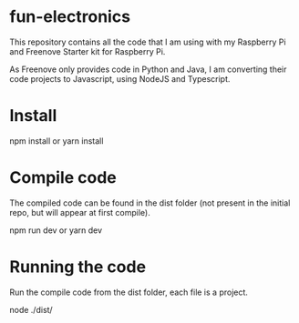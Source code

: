 # fun-electronics

This repository contains all the code that I am using with my Raspberry Pi and Freenove Starter kit for Raspberry Pi.

As Freenove only provides code in Python and Java, I am converting their code projects to Javascript, using NodeJS and Typescript.

# Install

npm install
or
yarn install

# Compile code

The compiled code can be found in the dist folder (not present in the initial repo, but will appear at first compile).

npm run dev
or
yarn dev

# Running the code

Run the compile code from the dist folder, each file is a project.

node ./dist/<project name>
